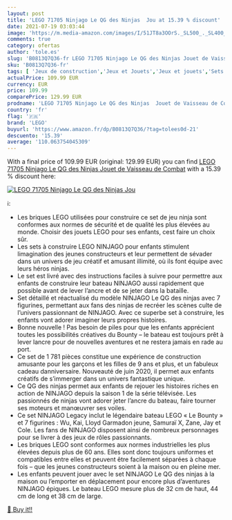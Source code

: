 ```yaml
---
layout: post
title: 'LEGO 71705 Ninjago Le QG des Ninjas  Jou at 15.39 % discount'
date: 2021-07-19 03:03:44
image: 'https://m.media-amazon.com/images/I/51JT8a3OOrS._SL500_._SL400_.jpg'
comments: true
category: ofertas
author: 'tole.es'
slug: 'B0813Q7Q36-fr LEGO 71705 Ninjago Le QG des Ninjas Jouet de Vaisseau de...'
sku: 'B0813Q7Q36-fr'
tags: [ 'Jeux de construction','Jeux et Jouets','Jeux et jouets','Sets de jeux de construction','lego', ]
actualPrice: 109.99 EUR
currency: EUR
price: 109.99
comparePrice: 129.99 EUR
prodname: 'LEGO 71705 Ninjago Le QG des Ninjas  Jouet de Vaisseau de Combat'
country: 'fr'
flag: '🇫🇷'
brand: 'LEGO'
buyurl: 'https://www.amazon.fr/dp/B0813Q7Q36/?tag=tolees0d-21'
descuento: '15.39'
average: '110.063754045309'
---
```


With a final price of 109.99 EUR (original: 129.99 EUR) you can find [LEGO 71705 Ninjago Le QG des Ninjas  Jouet de Vaisseau de Combat](https://www.amazon.fr/dp/B0813Q7Q36/?tag=tolees0d-21) with a  15.39 % discount here:

[![LEGO 71705 Ninjago Le QG des Ninjas  Jou](https://m.media-amazon.com/images/I/51JT8a3OOrS._SL500_._SL400_.jpg)](https://www.amazon.fr/dp/B0813Q7Q36/?tag=tolees0d-21)

ℹ️:

- Les briques LEGO utilisées pour construire ce set de jeu ninja sont conformes aux normes de sécurité et de qualité les plus élevées au monde. Choisir des jouets LEGO pour ses enfants, cest faire un choix sûr.
- Les sets à construire LEGO NINJAGO pour enfants stimulent limagination des jeunes constructeurs et leur permettent de sévader dans un univers de jeu créatif et amusant illimité, où ils font équipe avec leurs héros ninjas.
- Le set est livré avec des instructions faciles à suivre pour permettre aux enfants de construire leur bateau NINJAGO aussi rapidement que possible avant de lever l’ancre et de se jeter dans la bataille.
- Set détaillé et réactualisé du modèle NINJAGO Le QG des ninjas avec 7 figurines, permettant aux fans des ninjas de recréer les scènes culte de l’univers passionnant de NINJAGO. Avec ce superbe set à construire, les enfants vont adorer imaginer leurs propres histoires.
- Bonne nouvelle ! Pas besoin de piles pour que les enfants apprécient toutes les possibilités créatives du Bounty – le bateau est toujours prêt à lever lancre pour de nouvelles aventures et ne restera jamais en rade au port.
- Ce set de 1 781 pièces constitue une expérience de construction amusante pour les garçons et les filles de 9 ans et plus, et un fabuleux cadeau danniversaire. Nouveauté de juin 2020, il permet aux enfants créatifs de s’immerger dans un univers fantastique unique.
- Ce QG des ninjas permet aux enfants de rejouer les histoires riches en action de NINJAGO depuis la saison 1 de la série télévisée. Les passionnés de ninjas vont adorer jeter l’ancre du bateau, faire tourner ses moteurs et manœuvrer ses voiles.
- Ce set NINJAGO Legacy inclut le légendaire bateau LEGO « Le Bounty » et 7 figurines : Wu, Kai, Lloyd Garmadon jeune, Samuraï X, Zane, Jay et Cole. Les fans de NINJAGO disposent ainsi de nombreux personnages pour se livrer à des jeux de rôles passionnants.
- Les briques LEGO sont conformes aux normes industrielles les plus élevées depuis plus de 60 ans. Elles sont donc toujours uniformes et compatibles entre elles et peuvent être facilement séparées à chaque fois – que les jeunes constructeurs soient à la maison ou en pleine mer.
- Les enfants peuvent jouer avec le set NINJAGO Le QG des ninjas à la maison ou l’emporter en déplacement pour encore plus d’aventures NINJAGO épiques. Le bateau LEGO mesure plus de 32 cm de haut, 44 cm de long et 38 cm de large.

[🛒 Buy it!!](https://www.amazon.fr/dp/B0813Q7Q36/?tag=tolees0d-21)
